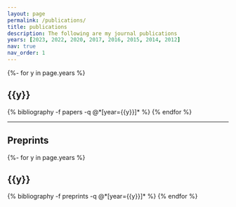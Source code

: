 ```yaml
---
layout: page
permalink: /publications/
title: publications
description: The following are my journal publications
years: [2023, 2022, 2020, 2017, 2016, 2015, 2014, 2012]
nav: true
nav_order: 1
---
```

<!-- _pages/publications.md -->
<div class="publications">

{%- for y in page.years %}
 <h2 class="year">{{y}}</h2>
  {% bibliography -f papers -q @*[year={{y}}]* %}
  <!-- {% bibliography -f {{ site.scholar.bibliography }} -q @*[year={{y}}]* %} -->
{% endfor %}

</div>

------------------------------------------------------------------------------------------------------------------------

## Preprints

<div class="publications">

{%- for y in page.years %}
<h2 class="year">{{y}}</h2>
  {% bibliography -f preprints -q @*[year={{y}}]* %}
{% endfor %}

</div>
